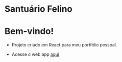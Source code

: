 # Santuário Felino

# Bem-vindo!

- Projeto criado em React para meu portfólio pessoal.

- Acesse o web app [aqui](https://santuario-felino.vercel.app/login)
